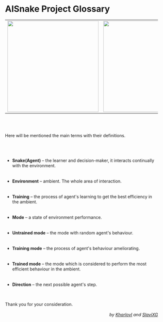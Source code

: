 <h1 class = "header"> AISnake Project Glossary </h1>

<table><tr>
<td><img src="https://user-images.githubusercontent.com/78792148/221324730-951924b4-c36d-448d-becb-8261edf2f923.png" width=300 height=300></td>
<td><img src="https://user-images.githubusercontent.com/78792148/221324900-81017f23-41af-4df4-a914-e6c3d38e6516.png" width=300 height=300></td>
</tr></table>

<br></br>

<article>
    Here will be mentioned the main terms with their definitions.
    <br></br>
    <br></br>
    <ul>
    <li><b>Snake(Agent)</b> – the learner and decision-maker, it interacts continually with the environment.</li>
    <br></br>
    <li><b>Environment</b> – ambient. The whole area of interaction.</li>
    <br></br>
    <li><b>Training</b> – the process of agent's learning to get the best efficiency in the ambient.</li>
    <br></br>
    <li><b>Mode</b> – a state of environment performance.</li>
    <br></br>
    <li><b>Untrained mode</b> – the mode with random agent's behaviour.</li>
    <br></br>
    <li><b>Training mode</b> – the process of agent's behaviour ameliorating.</li>
    <br></br>
    <li><b>Trained mode</b> – the mode which is considered to perform the most efficient behaviour in the ambient.</li>
    <br></br>
    <li><b>Direction</b> – the next possible agent's step.</li>
    </ul>
    <br></br>
    Thank you for your consideration.
</article>
<br>
<div align="right"><em> by <a href="https://github.com/KharlovI">KharlovI</a> and
<a href="https://github.com/SlaviXG">SlaviXG</a>
</em></div>
